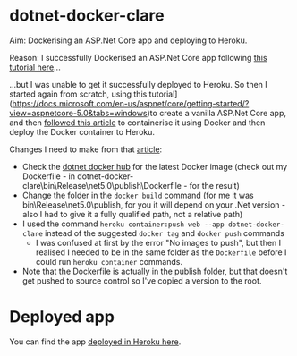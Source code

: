 # dotnet-docker-clare

Aim: Dockerising an ASP.Net Core app and deploying to Heroku.

Reason: I successfully Dockerised an ASP.Net Core app following [this tutorial here](https://docs.microsoft.com/en-us/aspnet/core/host-and-deploy/docker/building-net-docker-images?view=aspnetcore-5.0)...

...but I was unable to get it successfully deployed to Heroku. So then I started again from scratch, using this tutorial](https://docs.microsoft.com/en-us/aspnet/core/getting-started/?view=aspnetcore-5.0&tabs=windows)to create a vanilla ASP.Net Core app, and then [followed this article](https://medium.com/@vnqmai.hcmue/deploy-asp-net-core-to-heroku-for-free-using-docker-bd6d6fc161ae) to containerise it using Docker and then deploy the Docker container to Heroku.

Changes I need to make from that [article](https://medium.com/@vnqmai.hcmue/deploy-asp-net-core-to-heroku-for-free-using-docker-bd6d6fc161ae):

- Check the [dotnet docker hub](https://hub.docker.com/_/microsoft-dotnet) for the latest Docker image (check out my Dockerfile - in dotnet-docker-clare\bin\Release\net5.0\publish\Dockerfile - for the result)
- Change the folder in the `docker build` command (for me it was bin\Release\net5.0\publish, for you it will depend on your .Net version - also I had to give it a fully qualified path, not a relative path)
- I used the command `heroku container:push web --app dotnet-docker-clare` instead of the suggested `docker tag` and `docker push` commands
    - I was confused at first by the error "No images to push", but then I realised I needed to be in the same folder as the `Dockerfile` before I could run `heroku container` commands.
- Note that the Dockerfile is actually in the publish folder, but that doesn't get pushed to source control so I've copied a version to the root.

# Deployed app

You can find the app [deployed in Heroku here](https://dotnet-docker-clare.herokuapp.com/).